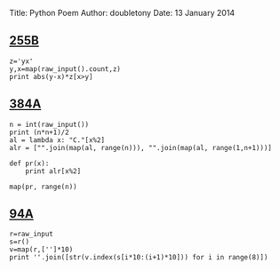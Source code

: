Title: Python Poem
Author: doubletony
Date: 13 January 2014


## [255B](http://codeforces.com/problemset/problem/255/B)

	z='yx'
	y,x=map(raw_input().count,z)
	print abs(y-x)*z[x>y]


## [384A](http://codeforces.com/problemset/problem/384/A)

    n = int(raw_input())
	print (n*n+1)/2
	al = lambda x: "C."[x%2]
	alr = ["".join(map(al, range(n))), "".join(map(al, range(1,n+1)))]

	def pr(x):
		print alr[x%2]

	map(pr, range(n))
## [94A](http://codeforces.com/problemset/problem/94/A)

	r=raw_input
	s=r()
	v=map(r,['']*10)
	print ''.join([str(v.index(s[i*10:(i+1)*10])) for i in range(8)])

